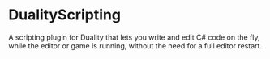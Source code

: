 DualityScripting
================

A scripting plugin for Duality that lets you write and edit C# code on the fly, while the editor or game is running, without the need for a full editor restart.
